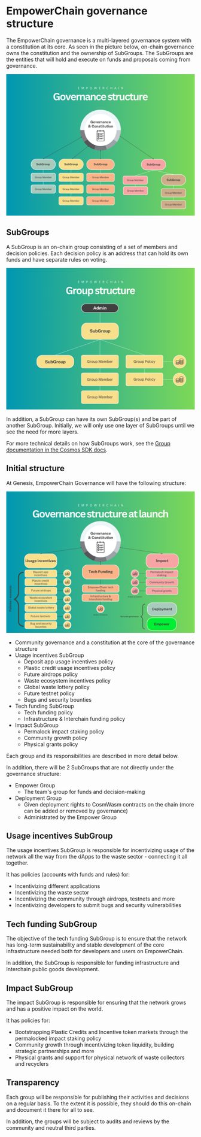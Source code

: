 # EmpowerChain governance structure

The EmpowerChain governance is a multi-layered governance system with a constitution at its core.
As seen in the picture below, on-chain governance owns the constitution and the ownership of SubGroups.
The SubGroups are the entities that will hold and execute on funds and proposals coming from governance.

![EmpowerChain governance overview](governance-overview.png 'EmpowerChain governance structure')

## SubGroups

A SubGroup is an on-chain group consisting of a set of members and decision policies.
Each decision policy is an address that can hold its own funds and have separate rules on voting.

![Group structure details](group-detail.png 'Group structure')

In addition, a SubGroup can have its own SubGroup(s) and be part of another SubGroup.
Initially, we will only use one layer of SubGroups until we see the need for more layers.

For more technical details on how SubGroups work, see the [Group documentation in the Cosmos SDK docs](https://docs.cosmos.network/main/modules/group/).

## Initial structure

At Genesis, EmpowerChain Governance will have the following structure:

![governance-initial-structure.png](governance-initial-structure.png)

- Community governance and a constitution at the core of the governance structure
- Usage incentives SubGroup
  - Deposit app usage incentives policy
  - Plastic credit usage incentives policy
  - Future airdrops policy
  - Waste ecosystem incentives policy
  - Global waste lottery policy
  - Future testnet policy
  - Bugs and security bounties
- Tech funding SubGroup
  - Tech funding policy
  - Infrastructure & Interchain funding policy
- Impact SubGroup
  - Permalock impact staking policy
  - Community growth policy
  - Physical grants policy

Each group and its responsibilities are described in more detail below.

In addition, there will be 2 SubGroups that are not directly under the governance structure:
- Empower Group
  - The team's group for funds and decision-making
- Deployment Group
  - Given deployment rights to CosmWasm contracts on the chain (more can be added or removed by governance) 
  - Administrated by the Empower Group

## Usage incentives SubGroup

The usage incentives SubGroup is responsible for incentivizing usage of the network all the way 
from the dApps to the waste sector - connecting it all together.

It has policies (accounts with funds and rules) for:
- Incentivizing different applications
- Incentivizing the waste sector
- Incentivizing the community through airdrops, testnets and more
- Incentivizing developers to submit bugs and security vulnerabilities

## Tech funding SubGroup

The objective of the tech funding SubGroup is to ensure that the network has long-term sustainability and
stable development of the core infrastructure needed both for developers and users on EmpowerChain. 

In addition, the SubGroup is responsible for funding infrastructure and Interchain public goods development.

## Impact SubGroup
The impact SubGroup is responsible for ensuring that the network grows and has a positive impact on the world.

It has policies for:
- Bootstrapping Plastic Credits and Incentive token markets through the permalocked impact staking policy
- Community growth through incentivizing token liquidity, building strategic partnerships and more
- Physical grants and support for physical network of waste collectors and recyclers

## Transparency
Each group will be responsible for publishing their activities and decisions on a regular basis.
To the extent it is possible, they should do this on-chain and document it there for all to see.

In addition, the groups will be subject to audits and reviews by the community and neutral third parties.
